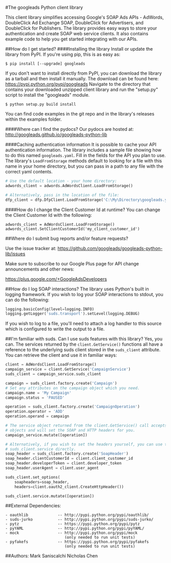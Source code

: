 #The googleads Python client library


This client library simplifies accessing Google's SOAP Ads APIs - AdWords,
DoubleClick Ad Exchange SOAP, DoubleClick for Advertisers, and DoubleClick for
Publishers. The library provides easy ways to store your authentication and
create SOAP web service clients. It also contains example code to help you get
started integrating with our APIs.


##How do I get started?
####Installing the library
Install or update the library from PyPI. If you're using pip, this is as easy
as:

`$ pip install [--upgrade] googleads`

If you don't want to install directly from PyPI, you can download the library
as a tarball and then install it manually. The download can be found here:
https://pypi.python.org/pypi/googleads
Navigate to the directory that contains your downloaded unzipped client
library and run the "setup.py" script to install the "googleads"
module.

`$ python setup.py build install`

You can find code examples in the git repo and in the library's releases within
the examples folder.

####Where can I find the pydocs?
Our pydocs are hosted at: http://googleads.github.io/googleads-python-lib

####Caching authentication information
It is possible to cache your API authentication information. The library
includes a sample file showing how to do this named `googleads.yaml`. Fill
in the fields for the API you plan to use. The library's `LoadFromStorage`
methods default to looking for a file with this name in your home directory,
but you can pass in a path to any file with the correct yaml contents.

```python
# Use the default location - your home directory:
adwords_client = adwords.AdWordsClient.LoadFromStorage()

# Alternatively, pass in the location of the file:
dfp_client = dfp.DfpClient.LoadFromStorage('C:\My\Directory\googleads.yaml')
```

####How do I change the Client Customer Id at runtime?
You can change the Client Customer Id with the following:

```
adwords_client = AdWordsClient.LoadFromStorage()
adwords_client.SetClientCustomerId('my_client_customer_id')
```


##Where do I submit bug reports and/or feature requests?

Use the issue tracker at:
  https://github.com/googleads/googleads-python-lib/issues

Make sure to subscribe to our Google Plus page for API change announcements and
other news:

  https://plus.google.com/+GoogleAdsDevelopers


##How do I log SOAP interactions?
The library uses Python's built in logging framework. If you wish to log your
SOAP interactions to stdout, you can do the following:
```python
logging.basicConfig(level=logging.INFO)
logging.getLogger('suds.transport').setLevel(logging.DEBUG)
```
If you wish to log to a file, you'll need to attach a log handler to this source
which is configured to write the output to a file.


##I'm familiar with suds. Can I use suds features with this library?
Yes, you can. The services returned by the `client.GetService()` functions all
have a reference to the underlying suds client stored in the `suds_client`
attribute. You can retrieve the client and use it in familiar ways:
```python
client = AdWordsClient.LoadFromStorage()
campaign_service = client.GetService('CampaignService')
suds_client = campaign_service.suds_client

campaign = suds_client.factory.create('Campaign')
# Set any attributes on the campaign object which you need.
campaign.name = 'My Campaign'
campaign.status = 'PAUSED'

operation = suds_client.factory.create('CampaignOperation')
operation.operator = 'ADD'
operation.operand = campaign

# The service object returned from the client.GetService() call accepts suds
# objects and will set the SOAP and HTTP headers for you.
campaign_service.mutate([operation])

# Alternatively, if you wish to set the headers yourself, you can use the
# suds_client.service directly.
soap_header = suds_client.factory.create('SoapHeader')
soap_header.clientCustomerId = client.client_customer_id
soap_header.developerToken = client.developer_token
soap_header.userAgent = client.user_agent

suds_client.set_options(
    soapheaders=soap_header,
    headers=client.oauth2_client.CreateHttpHeader())

suds_client.service.mutate([operation])
```


##External Dependencies:


    - oauthlib             -- http://pypi.python.org/pypi/oauthlib/
    - suds-jurko           -- http://pypi.python.org/pypi/suds-jurko/
    - pytz                 -- https://pypi.python.org/pypi/pytz
    - pyYAML               -- http://pypi.python.org/pypi/pyYAML/
    - mock                 -- http://pypi.python.org/pypi/mock
                              (only needed to run unit tests)
    - pyfakefs             -- https://pypi.python.org/pypi/pyfakefs
                              (only needed to run unit tests)


##Authors:
    Mark Saniscalchi
    Nicholas Chen
